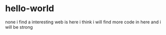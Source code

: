 # hello-world
none
i find a interesting web 
is here
i think i will find more code in here and i will be strong
